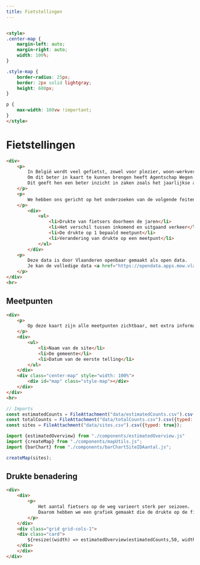 ```yaml
---
title: Fietstellingen
---
```

<link rel="stylesheet" href="https://unpkg.com/leaflet@1.9.4/dist/leaflet.css"
     integrity="sha256-p4NxAoJBhIIN+hmNHrzRCf9tD/miZyoHS5obTRR9BMY="
     crossorigin=""/>
 <!-- Make sure you put this AFTER Leaflet's CSS -->
 <script src="https://unpkg.com/leaflet@1.9.4/dist/leaflet.js"
     integrity="sha256-20nQCchB9co0qIjJZRGuk2/Z9VM+kNiyxNV1lvTlZBo="
     crossorigin=""></script>

```html

<style>
.center-map {
    margin-left: auto;
    margin-right: auto;
    width: 100%;
}

.style-map {
    border-radius: 25px;
    border: 2px solid lightgray;
    height: 600px;
}

p {
    max-width: 100vw !important;
}
</style>
```

# Fietstellingen
```html
<div>
    <p>
        In België wordt veel gefietst, zowel voor plezier, woon-werkverkeer en studenten die van/naar school gaan.
        Om dit beter in kaart te kunnen brengen heeft Agentschap Wegen en Verkeer Vlaanderen een 140-tal fietspunten geplaatst in Vlaanderen.
        Dit geeft hen een beter inzicht in zaken zoals het jaarlijkse aantal fietsers, de piekmomenten en meer.    
    </p>
    <p>
        We hebben ons gericht op het onderzoeken van de volgende feiten:
    </p>
        <div>
            <ul>
                <li>Drukte van fietsers doorheen de jaren</li>
                <li>Het verschil tussen inkomend en uitgaand verkeer</li>
                <li>De drukte op 1 bepaald meetpunt</li>
                <li>Verandering van drukte op een meetpunt</li>
            </ul>
        </div>
    <p>
        Deze data is door Vlaanderen openbaar gemaakt als open data. 
        Je kan de volledige data <a href="https://opendata.apps.mow.vlaanderen.be/fietstellingen/index.html">hier</a> vinden.
    </p>
</div>
<hr>
```

## Meetpunten
```html
<div>
    <p>
        Op deze kaart zijn alle meetpunten zichtbaar, met extra informatie voor elk punt.    
    </p>
    <div>
        <ul>
            <li>Naam van de site</li>
            <li>De gemeente</li>
            <li>Datum van de eerste telling</li>
        </ul>
    </div>
    <div class="center-map" style="width: 100%">
        <div id="map" class="style-map"></div>
    </div>
</div>
<hr>
```

```js
// Imports
const estimatedCounts = FileAttachment("data/estimatedCounts.csv").csv({typed: true});
const totalCounts = FileAttachment("data/totalCounts.csv").csv({typed: true});
const sites = FileAttachment("data/sites.csv").csv({typed: true});

import {estimatedOverview} from "./components/estimatedOverview.js"
import {createMap} from "./components/mapUtils.js";
import {barChart} from "./components/barChartSiteIDAantal.js";
```

```js
createMap(sites);
```

## Drukte benadering
```html
<div>
    <div>
        <p>
            Het aantal fietsers op de weg varieert sterk per seizoen. 
            Daarom hebben we een grafiek gemaakt die de drukte op de fietspaden door de jaren heen benadert.
        </p>
    </div>
    <div class="grid grid-cols-1">
    <div class="card">
        ${resize((width) => estimatedOverview(estimatedCounts,50, width, false))}
    </div>
    </div>
</div>
```
